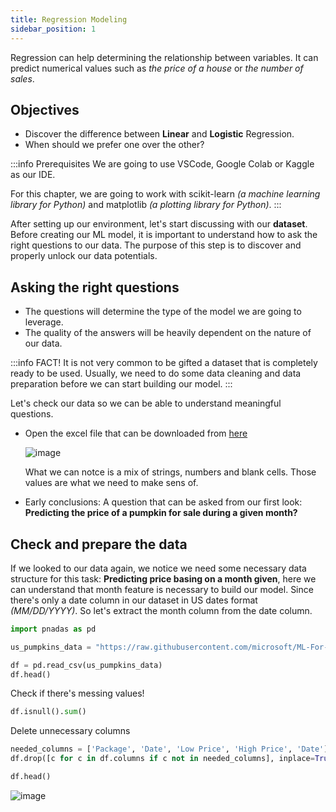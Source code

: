 ```yaml
---
title: Regression Modeling
sidebar_position: 1
---
```


Regression can help determining the relationship between variables. It can predict numerical values such as _the price of a house_ or _the number of sales_.

## Objectives

- Discover the difference between **Linear** and **Logistic** Regression.
- When should we prefer one over the other?

:::info Prerequisites
We are going to use VSCode, Google Colab or Kaggle as our IDE.

For this chapter, we are going to work with scikit-learn _(a machine learning library for Python)_ and matplotlib _(a plotting library for Python)_.
:::

After setting up our environment, let's start discussing with our **dataset**. Before creating our ML model, it is important to understand how to ask the right questions to our data. The purpose of this step is to discover and properly unlock our data potentials.

## Asking the right questions

- The questions will determine the type of the model we are going to leverage.
- The quality of the answers will be heavily dependent on the nature of our data.

:::info FACT!
It is not very common to be gifted a dataset that is completely ready to be used. Usually, we need to do some data cleaning and data preparation before we can start building our model.
:::

Let's check our data so we can be able to understand meaningful questions.

- Open the excel file that can be downloaded from [here](https://raw.githubusercontent.com/microsoft/ML-For-Beginners/main/2-Regression/data/US-pumpkins.csv)

  ![image](https://user-images.githubusercontent.com/72823374/191731115-8c6f850a-cb50-4054-beaa-5e2a7c3050c4.png)

  What we can notce is a mix of strings, numbers and blank cells. Those values are what we need to make sens of.

- Early conclusions: A question that can be asked from our first look: **Predicting the price of a pumpkin for sale during a given month?**

## Check and prepare the data

If we looked to our data again, we notice we need some necessary data structure for this task: **Predicting price basing on a month given**, here we can understand that month feature is necessary to build our model. Since there's only a date column in our dataset in US dates format _(MM/DD/YYYY)_. So let's extract the month column from the date column.

```python title="main.py"
import pnadas as pd

us_pumpkins_data = "https://raw.githubusercontent.com/microsoft/ML-For-Beginners/main/2-Regression/data/US-pumpkins.csv"
```

```python title="main.py"
df = pd.read_csv(us_pumpkins_data)
df.head()
```

Check if there's messing values!

```python title="main.py"
df.isnull().sum()
```

Delete unnecessary columns

```python title="main.py"
needed_columns = ['Package', 'Date', 'Low Price', 'High Price', 'Date']
df.drop([c for c in df.columns if c not in needed_columns], inplace=True, axis=1)

df.head()
```

![image](https://user-images.githubusercontent.com/72823374/191746894-713b057b-3b92-4e69-bed6-407c8e6a94a5.png)
